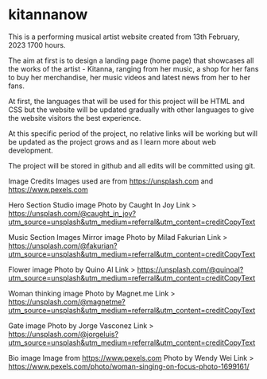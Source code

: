 # kitannanow

This is a performing musical artist website created from 13th February, 2023 1700 hours.

The aim at first is to design a landing page (home page) that showcases all the works of the artist - Kitanna, ranging from her music, a shop for her fans to buy her merchandise, her music videos and latest news from her to her fans.

At first, the languages that will be used for this project will be HTML and CSS but the website will be updated gradually with other languages to give the website visitors the best experience.

At this specific period of the project, no relative links will be working but will be updated as the project grows and as I learn more about web development.

The project will be stored in github and all edits will be committed using git.

Image Credits
Images used are from https://unsplash.com and https://www.pexels.com

Hero Section
Studio image
    Photo by Caught In Joy 
    Link > https://unsplash.com/@caught_in_joy?utm_source=unsplash&utm_medium=referral&utm_content=creditCopyText

Music Section Images
Mirror image
    Photo by Milad Fakurian
    Link > https://unsplash.com/@fakurian?utm_source=unsplash&utm_medium=referral&utm_content=creditCopyText
    
Flower image
    Photo by Quino Al
    Link > https://unsplash.com/@quinoal?utm_source=unsplash&utm_medium=referral&utm_content=creditCopyText

Woman thinking image
    Photo by Magnet.me
    Link > https://unsplash.com/@magnetme?utm_source=unsplash&utm_medium=referral&utm_content=creditCopyText

Gate image
    Photo by Jorge Vasconez
    Link > https://unsplash.com/@jorgeluis?utm_source=unsplash&utm_medium=referral&utm_content=creditCopyText
  
Bio image
Image from https://www.pexels.com
    Photo by Wendy Wei
    Link > https://www.pexels.com/photo/woman-singing-on-focus-photo-1699161/